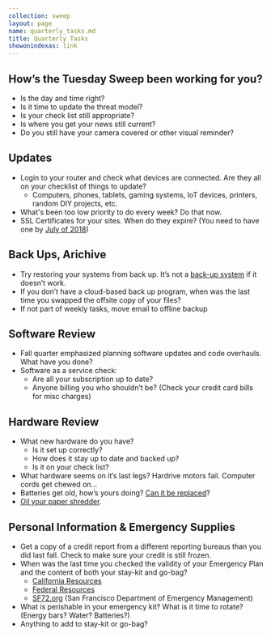 ```yaml
---
collection: sweep
layout: page
name: quarterly_tasks.md
title: Quarterly Tasks
showonindexas: link
---
```

## How’s the Tuesday Sweep been working for you?

*   Is the day and time right?
*   Is it time to update the threat model?
*   Is your check list still appropriate?
*   Is where you get your news still current?
*   Do you still have your camera covered or other visual reminder?  

## Updates

* Login to your router and check what devices are connected. Are they all on your checklist of things to update?
  * Computers, phones, tablets, gaming systems, IoT devices, printers, random DIY projects, etc.
* What's been too low priority to do every week? Do that now.
* SSL Certificates for your sites. When do they expire? (You need to have one by [July of 2018](https://blog.chromium.org/2018/02/a-secure-web-is-here-to-stay.html))

## Back Ups,  Arichive

*   Try restoring your systems from back up. It’s not a [back-up system](https://blog.crashspace.org/2016/11/one-thing-to-do-today-tuesday-sweep-where-are-your-backups/) if it doesn’t work.
*   If you don’t have a cloud-based back up program, when was the last time you swapped the offsite copy of your files?
*   If not part of weekly tasks, move email to offline backup

## Software Review

*   Fall quarter emphasized planning software updates and code overhauls. What have you done?
*   Software as a service check:
    *   Are all your subscription up to date?
    *   Anyone billing you who shouldn’t be? (Check your credit card bills for misc charges)

## Hardware Review

*   What new hardware do you have?
    *   Is it set up correctly?
    *   How does it stay up to date and backed up?
    *   Is it on your check list?
*   What hardware seems on it’s last legs? Hardrive motors fail. Computer cords get chewed on...
*   Batteries get old, how’s yours doing? [Can it be replaced](https://www.macrumors.com/2018/01/08/battery-replacements-sometimes-one-per-iphone/)?
*   [Oil your paper shredder](https://lifehacker.com/5875771/oil-your-paper-shredder-with-canola-oil-to-keep-it-running-in-top-shape).

## Personal Information & Emergency Supplies

*   Get a copy of a credit report from a different reporting bureaus than you did last fall. Check to make sure your credit is still frozen.
*   When was the last time you checked the validity of your Emergency Plan and the content of both your stay-kit and go-bag?
    *   [California Resources](http://www.caloes.ca.gov/)
    *   [Federal Resources](https://www.ready.gov/make-a-plan)
    *   [SF72.org](http://www.sf72.org/) (San Francisco Department of Emergency Management)
*   What is perishable in your emergency kit? What is it time to rotate? (Energy bars? Water? Batteries?)
*   Anything to add to stay-kit or go-bag?
